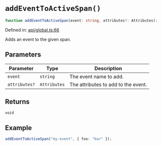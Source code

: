 # `addEventToActiveSpan()`

```ts
function addEventToActiveSpan(event: string, attributes?: Attributes): void;
```

Defined in: [api/global.ts:66](https://github.com/adobe/commerce-integration-starter-kit/blob/d46a74bab8354601aa6e2e47719b09780c913f3a/packages/aio-lib-telemetry/source/api/global.ts#L66)

Adds an event to the given span.

## Parameters

| Parameter     | Type         | Description                         |
| ------------- | ------------ | ----------------------------------- |
| `event`       | `string`     | The event name to add.              |
| `attributes?` | `Attributes` | The attributes to add to the event. |

## Returns

`void`

## Example

```ts
addEventToActiveSpan("my-event", { foo: "bar" });
```
